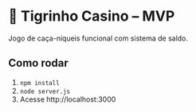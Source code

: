 # 🎰 Tigrinho Casino – MVP

Jogo de caça-níqueis funcional com sistema de saldo.

## Como rodar
1. `npm install`
2. `node server.js`
3. Acesse http://localhost:3000
